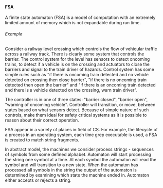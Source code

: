 <h4>FSA</h4>
A finite state automaton (FSA) is a model of computation with an extremely limited amount of memory which is not expandable during run time. 

<h6>Example</h6>
Consider a railway level crossing which controls the flow of vehicular traffic across a railway track. There is clearly some system that controls the barrier. The control system for the level has sensors to detect oncoming trains, to detect if a vehicle is on the crossing and actuators to close the barriers and signal to the train driver of hazards. Control system has some simple rules such as "if there is oncoming train detected and no vehicle detected on crossing then close barrier", "if there is no oncoming train detected then open the barrier" and "if there is an oncoming train detected and there is a vehicle detected on the crossing, warn train driver".

The controller is in one of three states: "barrier closed", "barrier open", "warning of oncoming vehicle". Controller will transition, or move, between states based on what sensors detect. Because of simple nature of such controls, make them ideal for safety critical systems as it is possible to reason about their correct operation.

FSA appear in a variety of places in field of CS. For example, the lifecycle of a process in an operating system, each time grep executable is used, a FSA is created to match string fragments. 

In abstract model, the machines we consider process strings - sequences of symbols from some defined alphabet. Automaton will start processing the string one symbol at a time. At each symbol the automaton will read the symbol and will transition to a new state. When the automaton has processed all symbols in the string the output of the automaton is determined by examining which state the machine ended in. Automaton either accepts or rejects a string. 